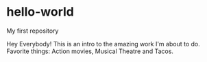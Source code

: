 # hello-world
My first repository

Hey Everybody!
This is an intro to the amazing work I'm about to do. Favorite things: Action movies, Musical Theatre and Tacos.
